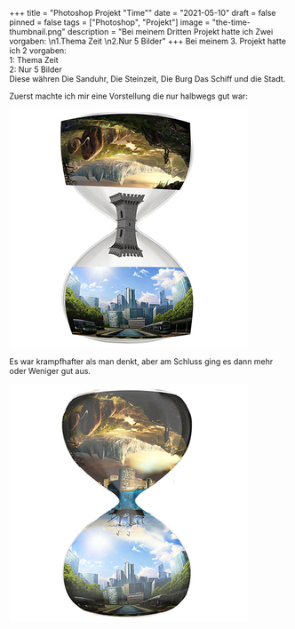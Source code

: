 +++
title = "Photoshop Projekt \"Time\""
date = "2021-05-10"
draft = false
pinned = false
tags = ["Photoshop", "Projekt"]
image = "the-time-thumbnail.png"
description = "Bei meinem Dritten Projekt hatte ich Zwei vorgaben: \n1.Thema Zeit \n2.Nur 5 Bilder"
+++
Bei meinem 3. Projekt hatte ich 2 vorgaben: \
1: Thema Zeit \
2: Nur 5 Bilder\
Diese währen Die Sanduhr, Die Steinzeit, Die Burg Das Schiff und die Stadt.

Zuerst machte ich mir eine Vorstellung die nur halbwegs gut war:

![Raw Version](the-time-raw-blog.jpg)

Es war krampfhafter als man denkt, aber am Schluss ging es dann mehr oder Weniger gut aus.

![Finales Design](the-time-blog.png)